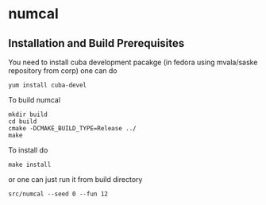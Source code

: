 numcal
======

## Installation and Build Prerequisites

You need to install cuba development pacakge (in fedora using mvala/saske repository from corp) one can do
```
yum install cuba-devel
```

To build numcal

```
mkdir build
cd build
cmake -DCMAKE_BUILD_TYPE=Release ../
make
```

To install do
```
make install
```
or one can just run it from build directory
```
src/numcal --seed 0 --fun 12
```

